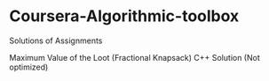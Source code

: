 # Coursera-Algorithmic-toolbox
Solutions of Assignments


Maximum Value of the Loot (Fractional Knapsack) C++ Solution (Not optimized)
